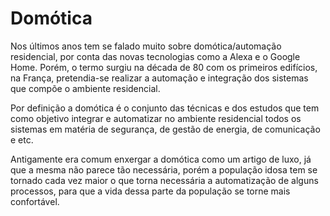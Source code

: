 # Domótica

Nos últimos anos tem se falado muito sobre domótica/automação residencial, por conta das novas tecnologias como a Alexa e o Google Home. Porém, o termo surgiu na década de 80 com os primeiros edifícios, na França, pretendia-se realizar a automação e integração dos sistemas que compõe o ambiente residencial.

Por definição a domótica é o conjunto das técnicas e dos estudos que tem como objetivo integrar e automatizar no ambiente residencial todos os sistemas em matéria de segurança, de gestão de energia, de comunicação e etc. 

Antigamente era comum enxergar a domótica como um artigo de luxo, já que a mesma não parece tão necessária, porém a população idosa tem se tornado cada vez maior o que torna necessária a automatização de alguns processos, para que a vida dessa parte da população se torne mais confortável.

